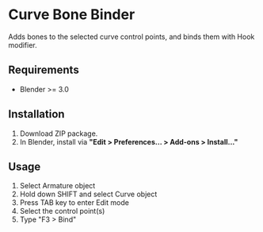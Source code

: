 # Curve Bone Binder

Adds bones to the selected curve control points, and binds them with Hook modifier.


Requirements
----

* Blender >= 3.0


Installation
----

1. Download ZIP package.
2. In Blender, install via **"Edit > Preferences... > Add-ons > Install..."**


Usage
----

1. Select Armature object
2. Hold down SHIFT and select Curve object
3. Press TAB key to enter Edit mode
4. Select the control point(s)
5. Type "F3 > Bind"